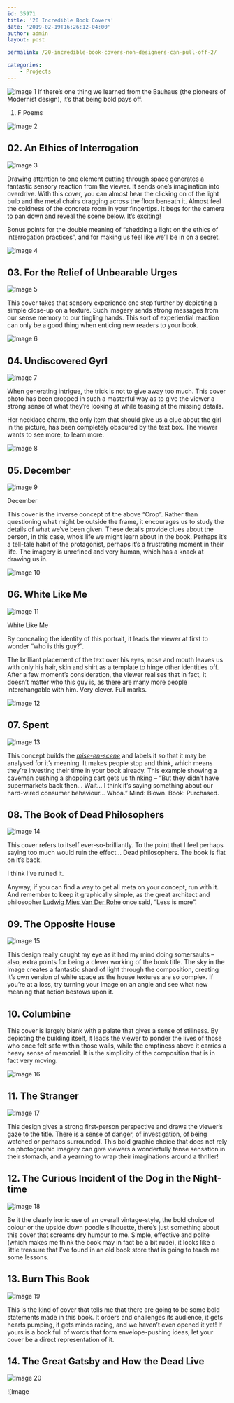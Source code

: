 ```yaml
---
id: 35971
title: '20 Incredible Book Covers'
date: '2019-02-19T16:26:12-04:00'
author: admin
layout: post

permalink: /20-incredible-book-covers-non-designers-can-pull-off-2/

categories:
    - Projects
---
```

![Image 1](https://image-control-storage.s3.amazonaws.com/2019/02/19155939/image21-1-tb-728x02.jpg)
If there’s one thing we learned from the Bauhaus (the pioneers of Modernist design), it’s that being bold pays off.

01. F Poems

![Image 2](https://image-control-storage.s3.amazonaws.com/2019/02/19160056/1-36-tb-728x02-642x1024.png)

## 02. An Ethics of Interrogation

![Image 3](https://image-control-storage.s3.amazonaws.com/2019/02/19160227/Screen-Shot-2016-07-04-at-8.59.38-AM-tb-728x02-686x1024.png)

Drawing attention to one element cutting through space generates a fantastic sensory reaction from the viewer. It sends one’s imagination into overdrive. With this cover, you can almost hear the clicking on of the light bulb and the metal chairs dragging across the floor beneath it. Almost feel the coldness of the concrete room in your fingertips. It begs for the camera to pan down and reveal the scene below. It’s exciting!

Bonus points for the double meaning of “shedding a light on the ethics of interrogation practices”, and for making us feel like we’ll be in on a secret.

![Image 4](https://image-control-storage.s3.amazonaws.com/2019/02/19160322/4-24-tb-728x02-642x1024.png)

## 03. For the Relief of Unbearable Urges

![Image 5](https://image-control-storage.s3.amazonaws.com/2019/02/19160441/Screen-Shot-2016-07-04-at-9.07.01-AM-tb-728x02.png)

This cover takes that sensory experience one step further by depicting a simple close-up on a texture. Such imagery sends strong messages from our sense memory to our tingling hands. This sort of experiential reaction can only be a good thing when enticing new readers to your book.

![Image 6](https://image-control-storage.s3.amazonaws.com/2019/02/19160544/3-24-1-tb-728x02-642x1024.png)

## 04. Undiscovered Gyrl

![Image 7](https://image-control-storage.s3.amazonaws.com/2019/02/19160733/s-l1000-tb-728x02.jpg)

When generating intrigue, the trick is not to give away too much. This cover photo has been cropped in such a masterful way as to give the viewer a strong sense of what they’re looking at while teasing at the missing details.

Her necklace charm, the only item that should give us a clue about the girl in the picture, has been completely obscured by the text box. The viewer wants to see more, to learn more.

![Image 8](https://image-control-storage.s3.amazonaws.com/2019/02/19160931/6-15-tb-728x02-642x1024.png)

## 05. December

![Image 9](https://image-control-storage.s3.amazonaws.com/2019/02/19161616/images-tb-728x02.jpg)

December

This cover is the inverse concept of the above “Crop”. Rather than questioning what might be outside the frame, it encourages us to study the details of what we’ve been given. These details provide clues about the person, in this case, who’s life we might learn about in the book. Perhaps it’s a tell-tale habit of the protagonist, perhaps it’s a frustrating moment in their life. The imagery is unrefined and very human, which has a knack at drawing us in.

![Image 10](https://image-control-storage.s3.amazonaws.com/2019/02/19161734/7-12-tb-728x02-642x1024.png)

## 06. White Like Me

![Image 11](https://image-control-storage.s3.amazonaws.com/2019/02/19161840/White_Like_Melarge-tb-728x02.jpg)

White Like Me

By concealing the identity of this portrait, it leads the viewer at first to wonder “who is this guy?”.

The brilliant placement of the text over his eyes, nose and mouth leaves us with only his hair, skin and shirt as a template to hinge other identities off. After a few moment’s consideration, the viewer realises that in fact, it doesn’t matter who this guy is, as there are many more people interchangable with him. Very clever. Full marks.

![Image 12](https://image-control-storage.s3.amazonaws.com/2019/02/19161938/9-3-tb-728x01-642x1024.png)

## 07. Spent

![Image 13](https://image-control-storage.s3.amazonaws.com/2019/02/19162026/images-1-tb-728x02.jpg)

This concept builds the [*mise-en-scene*](https://en.wikipedia.org/wiki/Mise-en-sc%C3%A8ne) and labels it so that it may be analysed for it’s meaning. It makes people stop and think, which means they’re investing their time in your book already. This example showing a caveman pushing a shopping cart gets us thinking – “But they didn’t have supermarkets back then… Wait… I think it’s saying something about our hard-wired consumer behaviour… Whoa.” Mind: Blown. Book: Purchased.

## 08. The Book of Dead Philosophers

![Image 14](https://image-control-storage.s3.amazonaws.com/2019/02/23101535/2019-10-23-10_15_00-Window.png)

This cover refers to itself ever-so-brilliantly. To the point that I feel perhaps saying too much would ruin the effect… Dead philosophers. The book is flat on it’s back.

I think I’ve ruined it.

Anyway, if you can find a way to get all meta on your concept, run with it. And remember to keep it graphically simple, as the great architect and philosopher [Ludwig Mies Van Der Rohe](https://en.wikipedia.org/wiki/Ludwig_Mies_van_der_Rohe) once said, “Less is more”.

## 09. The Opposite House

![Image 15](https://image-control-storage.s3.amazonaws.com/2019/02/23101744/2019-10-23-10_17_24-Window.png)

This design really caught my eye as it had my mind doing somersaults – also, extra points for being a clever working of the book title. The sky in the image creates a fantastic shard of light through the composition, creating it’s own version of white space as the house textures are so complex. If you’re at a loss, try turning your image on an angle and see what new meaning that action bestows upon it.

## 10. Columbine

This cover is largely blank with a palate that gives a sense of stillness. By depicting the building itself, it leads the viewer to ponder the lives of those who once felt safe within those walls, while the emptiness above it carries a heavy sense of memorial. It is the simplicity of the composition that is in fact very moving.

![Image 16](https://image-control-storage.s3.amazonaws.com/2019/02/23101927/2019-10-23-10_19_08-Window.png)

## 11. The Stranger

![Image 17](https://image-control-storage.s3.amazonaws.com/2019/02/23102153/2019-10-23-10_21_34-Window.png)

This design gives a strong first-person perspective and draws the viewer’s gaze to the title. There is a sense of danger, of investigation, of being watched or perhaps surrounded. This bold graphic choice that does not rely on photographic imagery can give viewers a wonderfully tense sensation in their stomach, and a yearning to wrap their imaginations around a thriller!

## 12. The Curious Incident of the Dog in the Night-time

![Image 18](https://image-control-storage.s3.amazonaws.com/2019/02/23102237/2019-10-23-10_22_21-Window.png)

Be it the clearly ironic use of an overall vintage-style, the bold choice of colour or the upside down poodle silhouette, there’s just something about this cover that screams dry humour to me. Simple, effective and polite (which makes me think the book may in fact be a bit rude), it looks like a little treasure that I’ve found in an old book store that is going to teach me some lessons.

## 13. Burn This Book

![Image 19](https://image-control-storage.s3.amazonaws.com/2019/02/23102312/2019-10-23-10_22_58-Window.png)

This is the kind of cover that tells me that there are going to be some bold statements made in this book. It orders and challenges its audience, it gets hearts pumping, it gets minds racing, and we haven’t even opened it yet! If yours is a book full of words that form envelope-pushing ideas, let your cover be a direct representation of it.

## 14. The Great Gatsby and How the Dead Live

![Image 20](https://image-control-storage.s3.amazonaws.com/2019/02/23102345/2019-10-23-10_23_27-Window.png)

![Image 
